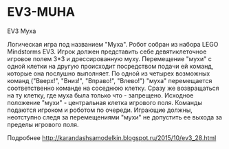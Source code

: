 # EV3-MUHA
EV3 Муха

Логическая игра под названием "Муха". Робот собран из набора LEGO Mindstorms EV3.
Игрок должен представить себе девятиклеточное игровое полем 3*3 и дрессированную муху. Перемещение "мухи" с одной клетки на другую происходит посредством подачи ей команд, которые она послушно выполняет. По одной из четырех возможных команд ("Вверх!", "Вниз!", "Вправо!", "Влево!") "муха" перемещается соответственно команде на соседнюю клетку. Сразу же возвращаться на ту клетку, где муха была только что - запрещено. Исходное положение "мухи" - центральная клетка игрового поля. Команды подаются игроком и роботом по очереди. Играющие должны, неотступно следя за перемещениями "мухи" не допустить ее выхода за пределы игрового поля.

Подробнее http://karandashsamodelkin.blogspot.ru/2015/10/ev3_28.html
